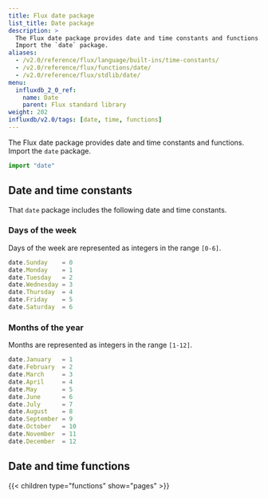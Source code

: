 ```yaml
---
title: Flux date package
list_title: Date package
description: >
  The Flux date package provides date and time constants and functions.
  Import the `date` package.
aliases:
  - /v2.0/reference/flux/language/built-ins/time-constants/
  - /v2.0/reference/flux/functions/date/
  - /v2.0/reference/flux/stdlib/date/
menu:
  influxdb_2_0_ref:
    name: Date
    parent: Flux standard library
weight: 202
influxdb/v2.0/tags: [date, time, functions]
---
```


The Flux date package provides date and time constants and functions.
Import the `date` package.

```js
import "date"
```

## Date and time constants
That `date` package includes the following date and time constants.

### Days of the week
Days of the week are represented as integers in the range `[0-6]`.

```js
date.Sunday    = 0
date.Monday    = 1
date.Tuesday   = 2
date.Wednesday = 3
date.Thursday  = 4
date.Friday    = 5
date.Saturday  = 6
```

### Months of the year
Months are represented as integers in the range `[1-12]`.

```js
date.January   = 1
date.February  = 2
date.March     = 3
date.April     = 4
date.May       = 5
date.June      = 6
date.July      = 7
date.August    = 8
date.September = 9
date.October   = 10
date.November  = 11
date.December  = 12
```

## Date and time functions
{{< children type="functions" show="pages" >}}
